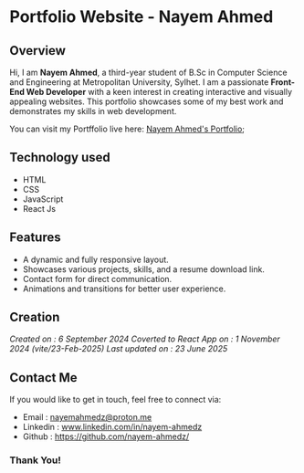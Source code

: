 # Portfolio Website - Nayem Ahmed

## Overview
Hi, I am **Nayem Ahmed**, a third-year student of B.Sc in Computer Science and Engineering at Metropolitan University, Sylhet. I am a passionate **Front-End Web Developer** with a keen interest in creating interactive and visually appealing websites. This portfolio showcases some of my best work and demonstrates my skills in web development.

You can visit my Portffolio live here: [Nayem Ahmed's Portfolio](https://nayem-ahmedz.netlify.app/);

## Technology used
- HTML
- CSS
- JavaScript
- React Js

## Features
- A dynamic and fully responsive layout.
- Showcases various projects, skills, and a resume download link.
- Contact form for direct communication.
- Animations and transitions for better user experience.

## Creation
*Created on : 6 September 2024*
*Coverted to React App on : 1 November 2024 (vite/23-Feb-2025)*
*Last updated on : 23 June 2025*

## Contact Me
If you would like to get in touch, feel free to connect via:
+ Email : nayemahmedz@proton.me 
+ Linkedin : www.linkedin.com/in/nayem-ahmedz
+ Github : https://github.com/nayem-ahmedz/

### Thank You!